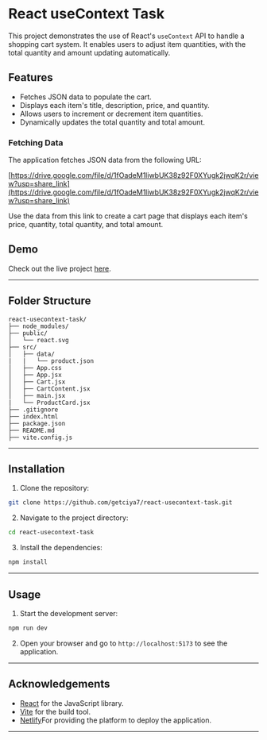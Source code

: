 # React useContext Task

This project demonstrates the use of React's `useContext` API to handle a shopping cart system. It enables users to adjust item quantities, with the total quantity and amount updating automatically.

## Features

- Fetches JSON data to populate the cart.
- Displays each item's title, description, price, and quantity.
- Allows users to increment or decrement item quantities.
- Dynamically updates the total quantity and total amount.

### Fetching Data

The application fetches JSON data from the following URL:

[https://drive.google.com/file/d/1fOadeM1liwbUK38z92F0XYugk2jwqK2r/view?usp=share_link](https://drive.google.com/file/d/1fOadeM1liwbUK38z92F0XYugk2jwqK2r/view?usp=share_link)

Use the data from this link to create a cart page that displays each item's price, quantity, total quantity, and total amount.

## Demo

Check out the live project [here](https://getciya7-react-usecontext-task.netlify.app/).

---

## Folder Structure

```
react-usecontext-task/
├── node_modules/
├── public/
│   └── react.svg
├── src/
│   ├── data/
|   |   └── product.json
│   ├── App.css
│   ├── App.jsx
│   ├── Cart.jsx
│   ├── CartContent.jsx
│   ├── main.jsx
|   └── ProductCard.jsx
├── .gitignore
├── index.html
├── package.json
├── README.md
├── vite.config.js
```

---

## Installation

1. Clone the repository:

```bash
git clone https://github.com/getciya7/react-usecontext-task.git
```

2. Navigate to the project directory:

```bash
cd react-usecontext-task
```

3. Install the dependencies:

```bash
npm install
```

---

## Usage

1. Start the development server:

```bash
npm run dev
```

2. Open your browser and go to `http://localhost:5173` to see the application.

---

## Acknowledgements

- [React](https://reactjs.org) for the JavaScript library.
- [Vite](https://vitejs.dev) for the build tool.
- [Netlify](https://app.netlify.com)For providing the platform to deploy the application.

---
